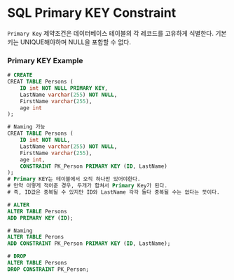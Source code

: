 ﻿# SQL Primary KEY Constraint

`Primary Key` 제약조건은 데이터베이스 테이블의 각 레코드를 고유하게 식별한다.
기본키는 UNIQUE해야하며 NULL을 포함할 수 없다.

### Primary KEY Example

```sql
# CREATE
CREAT TABLE Persons (
	ID int NOT NULL PRIMARY KEY,
	LastName varchar(255) NOT NULL,
	FirstName varchar(255),
	age int
);

# Naming 가능
CREAT TABLE Persons (
	ID int NOT NULL,
	LastName varchar(255) NOT NULL,
	FirstName varchar(255),
	age int,
	CONSTRAINT PK_Person PRIMARY KEY (ID, LastName)
);
# Primary KEY는 테이블에서 오직 하나만 있어야한다.
# 만약 이렇게 적어준 경우, 두개가 합쳐서 Primary Key가 된다.
# 즉, ID값은 중복될 수 있지만 ID와 LastName 각각 둘다 중복될 수는 없다는 뜻이다.

# ALTER
ALTER TABLE Persons
ADD PRIMARY KEY (ID);

# Naming
ALTER TABLE Perons
ADD CONSTRAINT PK_Person PRIMARY KEY (ID, LastName);

# DROP
ALTER TABLE Persons
DROP CONSTRAINT PK_Person;
```


